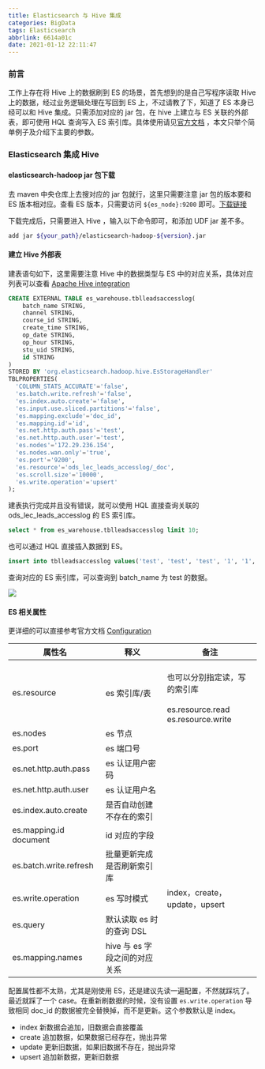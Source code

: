 ```yaml
---
title: Elasticsearch 与 Hive 集成
categories: BigData
tags: Elasticsearch
abbrlink: 6614a01c
date: 2021-01-12 22:11:47
---
```

### 前言
工作上存在将 Hive 上的数据刷到 ES 的场景，首先想到的是自己写程序读取 Hive 上的数据，经过业务逻辑处理在写回到 ES 上，不过请教了下，知道了 ES 本身已经可以和 Hive 集成。只需添加对应的 jar 包，在 hive 上建立与 ES 关联的外部表，即可使用 HQL 查询写入 ES 索引库。具体使用请见[官方文档](https://www.elastic.co/guide/en/elasticsearch/hadoop/current/hive.html) ，本文只举个简单例子及介绍下主要的参数。
<!--more-->

### Elasticsearch 集成 Hive
#### elasticsearch-hadoop jar 包下载
去 maven 中央仓库上去搜对应的 jar 包就行，这里只需要注意 jar 包的版本要和 ES  版本相对应。查看 ES 版本，只需要访问 `${es_node}:9200` 即可。[下载链接](https://mvnrepository.com/artifact/org.elasticsearch/elasticsearch-hadoop)

下载完成后，只需要进入 Hive ，输入以下命令即可，和添加 UDF jar 差不多。
```sh
add jar ${your_path}/elasticsearch-hadoop-${version}.jar
```
#### 建立 Hive 外部表
建表语句如下，这里需要注意 Hive 中的数据类型与 ES 中的对应关系，具体对应列表可以查看 [Apache Hive integration](https://www.elastic.co/guide/en/elasticsearch/hadoop/current/hive.html)

```sql
CREATE EXTERNAL TABLE es_warehouse.tblleadsaccesslog(
    batch_name STRING,
    channel STRING,
    course_id STRING,
    create_time STRING,
    op_date STRING,
    op_hour STRING,
    stu_uid STRING,
    id STRING
)
STORED BY 'org.elasticsearch.hadoop.hive.EsStorageHandler'
TBLPROPERTIES(
  'COLUMN_STATS_ACCURATE'='false',
  'es.batch.write.refresh'='false',
  'es.index.auto.create'='false',
  'es.input.use.sliced.partitions'='false',
  'es.mapping.exclude'='doc_id',
  'es.mapping.id'='id',
  'es.net.http.auth.pass'='test',
  'es.net.http.auth.user'='test',
  'es.nodes'='172.29.236.154',
  'es.nodes.wan.only'='true',
  'es.port'='9200',
  'es.resource'='ods_lec_leads_accesslog/_doc',
  'es.scroll.size'='10000',
  'es.write.operation'='upsert'
);
```
建表执行完成并且没有错误，就可以使用 HQL 直接查询关联的 ods_lec_leads_accesslog 的 ES 索引库。
```sql
select * from es_warehouse.tblleadsaccesslog limit 10;
```
也可以通过 HQL 直接插入数据到 ES。
```sql
insert into tblleadsaccesslog values('test', 'test', 'test', '1', '1', '1', 'test', '1');
```
查询对应的 ES 索引库，可以查询到 batch_name 为 test 的数据。

![](https://tva1.sinaimg.cn/large/008eGmZEly1gml9r54y5dj31ke0u0n51.jpg)

#### ES 相关属性
更详细的可以直接参考官方文档 [Configuration](https://www.elastic.co/guide/en/elasticsearch/hadoop/current/configuration.html)

|属性名	|释义	|备注
|--------|------|------|
|es.resource |es 索引库/表	|<br>也可以分别指定读，写的索引库</br><br>es.resource.read</br> es.resource.write|
|es.nodes |es 节点	| |
|es.port| es 端口号	||
|es.net.http.auth.pass |es 认证用户密码	| |
|es.net.http.auth.user| es 认证用户名	||
|es.index.auto.create |是否自动创建不存在的索引	||
|es.mapping.id document |id 对应的字段	||
|es.batch.write.refresh |批量更新完成是否刷新索引库	||
|es.write.operation |es 写时模式	|index，create，update，upsert||
|es.query|	默认读取 es 时的查询 DSL	||
|es.mapping.names|	hive 与 es 字段之间的对应关系	||

配置属性都不太熟，尤其是刚使用 ES，还是建议先读一遍配置，不然就踩坑了。最近就踩了一个 case。在重新刷数据的时候，没有设置 `es.write.operation` 导致相同 doc_id 的数据被完全替换掉，而不是更新。这个参数默认是 index。
- index 新数据会追加，旧数据会直接覆盖
- create 追加数据，如果数据已经存在，抛出异常
- update 更新旧数据，如果旧数据不存在，抛出异常
- upsert 追加新数据，更新旧数据




